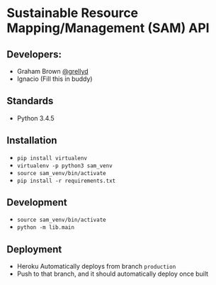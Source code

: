 # Sustainable Resource Mapping/Management (SAM) API

## Developers:
- Graham Brown [@grellyd](https://github.com/grellyd)
- Ignacio (Fill this in buddy)

## Standards
- Python 3.4.5

## Installation
- `pip install virtualenv`
- `virtualenv -p python3 sam_venv`
- `source sam_venv/bin/activate`
- `pip install -r requirements.txt`

## Development
- `source sam_venv/bin/activate`
- `python -m lib.main`

## Deployment
- Heroku Automatically deploys from branch `production`
- Push to that branch, and it should automatically deploy once built
